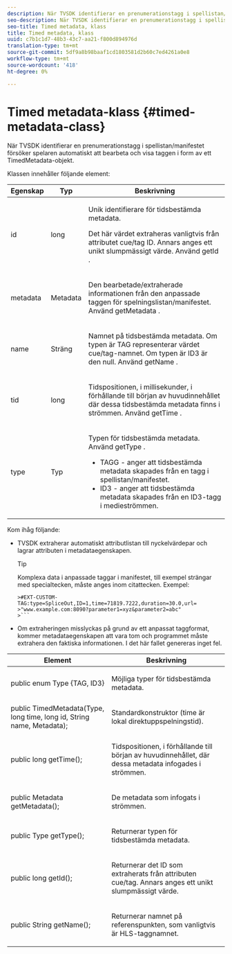 ```yaml
---
description: När TVSDK identifierar en prenumerationstagg i spellistan/manifestet försöker spelaren automatiskt att bearbeta och visa taggen i form av ett TimedMetadata-objekt.
seo-description: När TVSDK identifierar en prenumerationstagg i spellistan/manifestet försöker spelaren automatiskt att bearbeta och visa taggen i form av ett TimedMetadata-objekt.
seo-title: Timed metadata, klass
title: Timed metadata, klass
uuid: c7b1c1d7-48b3-43c7-aa21-f800d894976d
translation-type: tm+mt
source-git-commit: 5df9a8b98baaf1cd1803581d2b60c7ed4261a0e8
workflow-type: tm+mt
source-wordcount: '418'
ht-degree: 0%

---
```



# Timed metadata-klass {#timed-metadata-class}

När TVSDK identifierar en prenumerationstagg i spellistan/manifestet försöker spelaren automatiskt att bearbeta och visa taggen i form av ett TimedMetadata-objekt.

Klassen innehåller följande element:

<table id="table_FFC56AC5B1E04DA99C9309C0223ABA90"> 
 <thead> 
  <tr> 
   <th colname="col1" class="entry"><b> Egenskap </b></th> 
   <th colname="col02" class="entry"> <b> Typ  </b></th> 
   <th colname="col2" class="entry"> <b> Beskrivning  </b> </th> 
  </tr> 
 </thead>
 <tbody> 
  <tr> 
   <td colname="col1"> <span class="codeph"> id  </span> </td> 
   <td colname="col02"> long </td> 
   <td colname="col2"> <p>Unik identifierare för tidsbestämda metadata. </p> <p>Det här värdet extraheras vanligtvis från attributet cue/tag ID. Annars anges ett unikt slumpmässigt värde. Använd <span class="codeph"> getId </span>. </p> </td> 
  </tr> 
  <tr> 
   <td colname="col1"> <span class="codeph"> metadata  </span> </td> 
   <td colname="col02"> Metadata </td> 
   <td colname="col2"> <p>Den bearbetade/extraherade informationen från den anpassade taggen för spelningslistan/manifestet. Använd <span class="codeph"> getMetadata </span>. </p> </td> 
  </tr> 
  <tr> 
   <td colname="col1"> <span class="codeph"> name </span> </td> 
   <td colname="col02"> Sträng </td> 
   <td colname="col2"> <p>Namnet på tidsbestämda metadata. Om typen är <span class="codeph"> TAG </span> representerar värdet cue/tag-namnet. Om typen är <span class="codeph"> ID3 </span> är den null. Använd <span class="codeph"> getName </span>. </p> </td> 
  </tr> 
  <tr> 
   <td colname="col1"> <span class="codeph"> tid  </span> </td> 
   <td colname="col02"> long </td> 
   <td colname="col2"> <p>Tidspositionen, i millisekunder, i förhållande till början av huvudinnehållet där dessa tidsbestämda metadata finns i strömmen. Använd <span class="codeph"> getTime </span>. </p> </td> 
  </tr> 
  <tr> 
   <td colname="col1"> <span class="codeph"> type  </span> </td> 
   <td colname="col02"> Typ </td> 
   <td colname="col2"> <p>Typen för tidsbestämda metadata. Använd <span class="codeph"> getType </span>. 
     <ul id="ul_70FBFB33E9F846D8B38592560CCE9560"> 
      <li id="li_739D30561BFB4D9B97DF212E4880BA2C">TAGG - anger att tidsbestämda metadata skapades från en tagg i spellistan/manifestet. </li> 
      <li id="li_E785E1DEF1CC4D9DBE7764E5D05EFAFC">ID3 - anger att tidsbestämda metadata skapades från en ID3-tagg i medieströmmen. </li> 
     </ul> </p> </td> 
  </tr> 
 </tbody> 
</table>

<!--<a id="section_737CC47997F74F80A3C5C6171ADE120E"></a>-->

Kom ihåg följande:

* TVSDK extraherar automatiskt attributlistan till nyckelvärdepar och lagrar attributen i metadataegenskapen.

   >[!TIP]
   >
   >Komplexa data i anpassade taggar i manifestet, till exempel strängar med specialtecken, måste anges inom citattecken. Exempel:
   >
   >
   ```
   >#EXT-CUSTOM-TAG:type=SpliceOut,ID=1,time=71819.7222,duration=30.0,url= 
   >"www.example.com:8090?parameter1=xyz&parameter2=abc"
   >```

* Om extraheringen misslyckas på grund av ett anpassat taggformat, kommer metadataegenskapen att vara tom och programmet måste extrahera den faktiska informationen. I det här fallet genereras inget fel.

<table id="table_1BAE98BF23F641A3A5709EBE37B327F6"> 
 <thead> 
  <tr> 
   <th colname="col1" class="entry"> <b>Element  </b></th> 
   <th colname="col2" class="entry"> <b>Beskrivning</b></th> 
  </tr> 
 </thead>
 <tbody> 
  <tr> 
   <td colname="col1"> <span class="codeph"> public enum Type {TAG, ID3}  </span> </td> 
   <td colname="col2"> <p>Möjliga typer för tidsbestämda metadata. </p> </td> 
  </tr> 
  <tr> 
   <td colname="col1"> <span class="codeph"> public TimedMetadata(Type, long time, long id, String name, Metadata);  </span> </td> 
   <td colname="col2"> <p>Standardkonstruktor (time är lokal direktuppspelningstid). </p> </td> 
  </tr> 
  <tr> 
   <td colname="col1"> <span class="codeph"> public long getTime();  </span> </td> 
   <td colname="col2"> <p>Tidspositionen, i förhållande till början av huvudinnehållet, där dessa metadata infogades i strömmen. </p> </td> 
  </tr> 
  <tr> 
   <td colname="col1"> <span class="codeph"> public Metadata getMetadata();  </span> </td> 
   <td colname="col2"> <p>De metadata som infogats i strömmen. </p> </td> 
  </tr> 
  <tr> 
   <td colname="col1"> <span class="codeph"> public Type getType();  </span> </td> 
   <td colname="col2"> <p>Returnerar typen för tidsbestämda metadata. </p> </td> 
  </tr> 
  <tr> 
   <td colname="col1"> <span class="codeph"> public long getId();  </span> </td> 
   <td colname="col2"> <p>Returnerar det ID som extraherats från attributen cue/tag. Annars anges ett unikt slumpmässigt värde. </p> </td> 
  </tr> 
  <tr> 
   <td colname="col1"> <span class="codeph"> public String getName();  </span> </td> 
   <td colname="col2"> <p>Returnerar namnet på referenspunkten, som vanligtvis är HLS-taggnamnet. </p> </td> 
  </tr> 
 </tbody> 
</table>